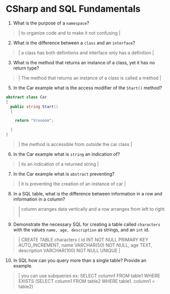 # CSharp and SQL Fundamentals
01. What is the purpose of a `namespace`?

  > | to organize code and to make it not confusing  |

02. What is the difference between a `class` and an `interface`?

  > | a class has both definitions and interface only has a definition |

03. What is the method that returns an instance of a class, yet it has no return type?

  > | The method that returns an instance of a class is called a method |

05. In the Car example what is the access modifier of the `Start()` method?

  ```c#
  abstract class Car
  {
    public string Start()
    {

      return "Vroooom";

    }
  }
  ```

  > | the method is accessible from outside the car class |

06. In the Car example what is `string` an indication of?

  > | its an indication of a returned string |

07. In the Car example what is `abstract` preventing?

  > | it is preventing the creation of an instance of car |

08. In a SQL table, what is the difference between information in a row and information in a column?

  > | column arranges data vertically and a row arranges from left to right  |

09. Demonstrate the necessary SQL for creating a table called `characters` with the values `name, age, description` as strings, and an `int` id.

  > | CREATE TABLE characters (
    id INT NOT NULL PRIMARY KEY AUTO_INCREMENT,
    name VARCHAR(50) NOT NULL,
    age TEXT,
    description VARCHAR(100) NOT NULL UNIQUE |

10. In SQL how can you query more than a single table? Provide an example.

  > | you can use subqueries ex: SELECT column1 FROM table1 WHERE EXISTS (SELECT column1 FROM table2 WHERE table1. column1 = table2)
